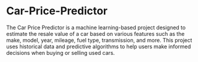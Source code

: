 # Car-Price-Predictor
The Car Price Predictor is a machine learning-based project designed to estimate the resale value of a car based on various features such as the make, model, year, mileage, fuel type, transmission, and more. This project uses historical data and predictive algorithms to help users make informed decisions when buying or selling used cars.
